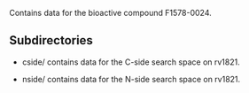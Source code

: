 Contains data for the bioactive compound F1578-0024.

## Subdirectories

- cside/ contains data for the C-side search space on rv1821.

- nside/ contains data for the N-side search space on rv1821.


